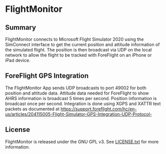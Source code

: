 # FlightMonitor

## Summary

FlightMonitor connects to Microsoft Flight Simulator 2020 using the SimConnect interface
to get the current position and attitude information of the simulated flight.  The 
position is then broadcast via UDP on the local network to allow the flight to be tracked
with ForeFlight on an iPhone or iPad device.

## ForeFlight GPS Integration

The FlightMonitor App sends UDP broadcasts to port 49002 for both position and
attitude data. Attitude data needed for ForeFlight to show AHRS information is 
broadcast 5 times per second. Position information is broadcast once per second. 
Integration is done using XGPS and XATTR text packets as documented at
https://support.foreflight.com/hc/en-us/articles/204115005-Flight-Simulator-GPS-Integration-UDP-Protocol-

## License

FlightMonitor is released under the GNU GPL v3.  See [LICENSE.txt](LICENSE.txt)
for more information.
